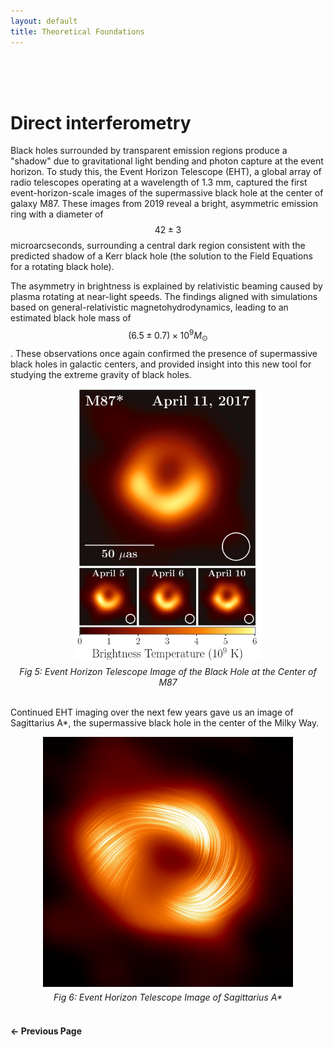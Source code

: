 ```yaml
---
layout: default
title: Theoretical Foundations
---
```


<br>

<br>

<br>

# Direct interferometry
Black holes surrounded by transparent emission regions produce a "shadow" due to gravitational light bending and photon capture at the event horizon. To study this, the Event Horizon Telescope (EHT), a global array of radio telescopes operating at a wavelength of 1.3 mm, captured the first event-horizon-scale images of the supermassive black hole at the center of galaxy M87. These images from 2019 reveal a bright, asymmetric emission ring with a diameter of $$42 \pm 3$$ microarcseconds, surrounding a central dark region consistent with the predicted shadow of a Kerr black hole (the solution to the Field Equations for a rotating black hole).

The asymmetry in brightness is explained by relativistic beaming caused by plasma rotating at near-light speeds. The findings aligned with simulations based on general-relativistic magnetohydrodynamics, leading to an estimated black hole mass of $$(6.5 \pm 0.7) \times 10^9 M_\odot$$. These observations once again confirmed the presence of supermassive black holes in galactic centers, and provided insight into this new tool for studying the extreme gravity of black holes.

<div style="text-align: center;">
  <img src="/assets/css/m87.png" alt="M87" width="300" />
  <figcaption style="margin-top: 5px; font-style: italic;">Fig 5: Event Horizon Telescope Image of the Black Hole at the Center of M87</figcaption>
</div>

<br>

Continued EHT imaging over the next few years gave us an image of Sagittarius A*, the supermassive black hole in the center of the Milky Way.

<div style="text-align: center;">
  <img src="/assets/css/sag_a_star.jpg" alt="Sagittarius A Star" width="400" />
  <figcaption style="margin-top: 5px; font-style: italic;">Fig 6: Event Horizon Telescope Image of Sagittarius A*</figcaption>
</div>

<br>

<div style="display: flex; justify-content: space-between; margin-top: 20px;">
  <a href="/gravitational_waves.html" style="text-decoration: none; font-weight: bold;">&#8592; Previous Page</a>
</div>

<br>
